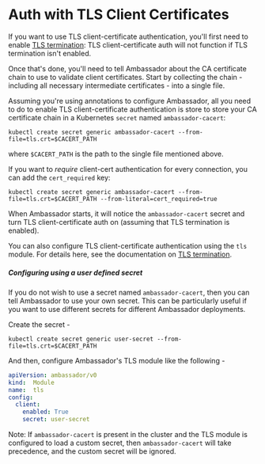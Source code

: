 # Auth with TLS Client Certificates

If you want to use TLS client-certificate authentication, you'll first need to enable [TLS termination](tls-termination.html): TLS client-certificate auth will not function if TLS termination isn't enabled.

Once that's done, you'll need to tell Ambassador about the CA certificate chain to use to validate client certificates. Start by collecting the chain - including all necessary intermediate certificates - into a single file.

Assuming you're using annotations to configure Ambassador, all you need to do to enable TLS client-certificate authentication is store to store your CA certificate chain in a Kubernetes `secret` named `ambassador-cacert`:

```shell
kubectl create secret generic ambassador-cacert --from-file=tls.crt=$CACERT_PATH
```

where `$CACERT_PATH` is the path to the single file mentioned above.

If you want to _require_ client-cert authentication for every connection, you can add the `cert_required` key:

```shell
kubectl create secret generic ambassador-cacert --from-file=tls.crt=$CACERT_PATH --from-literal=cert_required=true
```

When Ambassador starts, it will notice the `ambassador-cacert` secret and turn TLS client-certificate auth on (assuming that TLS termination is enabled).

You can also configure TLS client-certificate authentication using the `tls` module. For details here, see the documentation on [TLS termination](tls-termination.html).

##### Configuring using a user defined secret

If you do not wish to use a secret named `ambassador-cacert`, then you can tell Ambassador to use your own secret. This can be particularly useful if you want to use different secrets for different Ambassador deployments.

Create the secret -
```shell
kubectl create secret generic user-secret --from-file=tls.crt=$CACERT_PATH
```

And then, configure Ambassador's TLS module like the following -

```yaml
apiVersion: ambassador/v0
kind:  Module
name:  tls
config:
  client:
    enabled: True
    secret: user-secret
```

Note: If `ambassador-cacert` is present in the cluster and the TLS module is configured to load a custom secret, then `ambassador-cacert` will take precedence, and the custom secret will be ignored.
